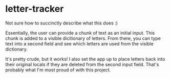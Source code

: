 # letter-tracker

Not sure how to succinctly describe what this does :)

Essentially, the user can provide a chunk of text as an initial input. This chunk is added to a visible dicitionary of letters.
From there, you can type text into a second field and see which letters are used from the visible dictionary.

It's pretty crude, but it works! I also set the app up to place letters back into their original locals if they are deleted from the second input field. That's probably what I'm most proud of with this project.

